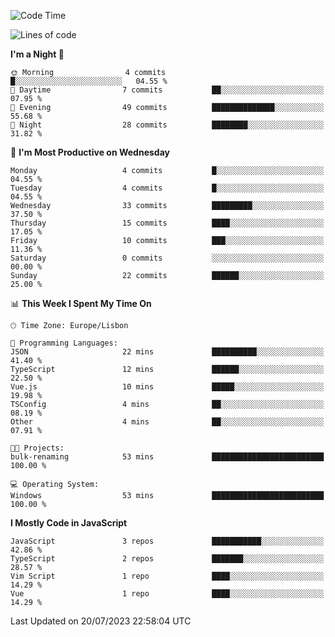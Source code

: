 <!--START_SECTION:waka-->
![Code Time](http://img.shields.io/badge/Code%20Time-32%20hrs%2039%20mins-blue)

![Lines of code](https://img.shields.io/badge/From%20Hello%20World%20I%27ve%20Written-604.9%20thousand%20lines%20of%20code-blue)

**I'm a Night 🦉** 

```text
🌞 Morning                4 commits           █░░░░░░░░░░░░░░░░░░░░░░░░   04.55 % 
🌆 Daytime                7 commits           ██░░░░░░░░░░░░░░░░░░░░░░░   07.95 % 
🌃 Evening                49 commits          ██████████████░░░░░░░░░░░   55.68 % 
🌙 Night                  28 commits          ████████░░░░░░░░░░░░░░░░░   31.82 % 
```
📅 **I'm Most Productive on Wednesday** 

```text
Monday                   4 commits           █░░░░░░░░░░░░░░░░░░░░░░░░   04.55 % 
Tuesday                  4 commits           █░░░░░░░░░░░░░░░░░░░░░░░░   04.55 % 
Wednesday                33 commits          █████████░░░░░░░░░░░░░░░░   37.50 % 
Thursday                 15 commits          ████░░░░░░░░░░░░░░░░░░░░░   17.05 % 
Friday                   10 commits          ███░░░░░░░░░░░░░░░░░░░░░░   11.36 % 
Saturday                 0 commits           ░░░░░░░░░░░░░░░░░░░░░░░░░   00.00 % 
Sunday                   22 commits          ██████░░░░░░░░░░░░░░░░░░░   25.00 % 
```


📊 **This Week I Spent My Time On** 

```text
🕑︎ Time Zone: Europe/Lisbon

💬 Programming Languages: 
JSON                     22 mins             ██████████░░░░░░░░░░░░░░░   41.40 % 
TypeScript               12 mins             ██████░░░░░░░░░░░░░░░░░░░   22.50 % 
Vue.js                   10 mins             █████░░░░░░░░░░░░░░░░░░░░   19.98 % 
TSConfig                 4 mins              ██░░░░░░░░░░░░░░░░░░░░░░░   08.19 % 
Other                    4 mins              ██░░░░░░░░░░░░░░░░░░░░░░░   07.91 % 

🐱‍💻 Projects: 
bulk-renaming            53 mins             █████████████████████████   100.00 % 

💻 Operating System: 
Windows                  53 mins             █████████████████████████   100.00 % 
```

**I Mostly Code in JavaScript** 

```text
JavaScript               3 repos             ███████████░░░░░░░░░░░░░░   42.86 % 
TypeScript               2 repos             ███████░░░░░░░░░░░░░░░░░░   28.57 % 
Vim Script               1 repo              ████░░░░░░░░░░░░░░░░░░░░░   14.29 % 
Vue                      1 repo              ████░░░░░░░░░░░░░░░░░░░░░   14.29 % 
```




 Last Updated on 20/07/2023 22:58:04 UTC
<!--END_SECTION:waka-->
